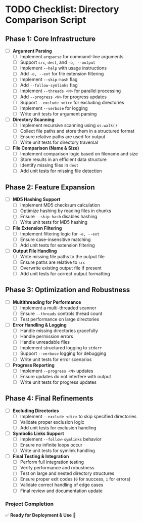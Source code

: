 # TODO Checklist: Directory Comparison Script

## Phase 1: Core Infrastructure

- [ ] **Argument Parsing**
  - [ ] Implement `argparse` for command-line arguments
  - [ ] Support `src`, `dest`, and `-o, --output`
  - [ ] Implement `--help` with usage instructions
  - [ ] Add `-e, --ext` for file extension filtering
  - [ ] Implement `--skip-hash` flag
  - [ ] Add `--follow-symlinks` flag
  - [ ] Implement `--threads <N>` for parallel processing
  - [ ] Add `--progress <N>` for progress updates
  - [ ] Support `--exclude <dir>` for excluding directories
  - [ ] Implement `--verbose` for logging
  - [ ] Write unit tests for argument parsing

- [ ] **Directory Scanning**
  - [ ] Implement recursive scanning using `os.walk()`
  - [ ] Collect file paths and store them in a structured format
  - [ ] Ensure relative paths are used for output
  - [ ] Write unit tests for directory traversal

- [ ] **File Comparison (Name & Size)**
  - [ ] Implement comparison logic based on filename and size
  - [ ] Store results in an efficient data structure
  - [ ] Identify missing files in `dest`
  - [ ] Add unit tests for missing file detection

## Phase 2: Feature Expansion

- [ ] **MD5 Hashing Support**
  - [ ] Implement MD5 checksum calculation
  - [ ] Optimize hashing by reading files in chunks
  - [ ] Ensure `--skip-hash` disables hashing
  - [ ] Write unit tests for MD5 hashing

- [ ] **File Extension Filtering**
  - [ ] Implement filtering logic for `-e, --ext`
  - [ ] Ensure case-insensitive matching
  - [ ] Add unit tests for extension filtering

- [ ] **Output File Handling**
  - [ ] Write missing file paths to the output file
  - [ ] Ensure paths are relative to `src`
  - [ ] Overwrite existing output file if present
  - [ ] Add unit tests for correct output formatting

## Phase 3: Optimization and Robustness

- [ ] **Multithreading for Performance**
  - [ ] Implement a multi-threaded scanner
  - [ ] Ensure `--threads` controls thread count
  - [ ] Test performance on large directories
  
- [ ] **Error Handling & Logging**
  - [ ] Handle missing directories gracefully
  - [ ] Handle permission errors
  - [ ] Handle unreadable files
  - [ ] Implement structured logging to `stderr`
  - [ ] Support `--verbose` logging for debugging
  - [ ] Write unit tests for error scenarios

- [ ] **Progress Reporting**
  - [ ] Implement `--progress <N>` updates
  - [ ] Ensure updates do not interfere with output
  - [ ] Write unit tests for progress updates

## Phase 4: Final Refinements

- [ ] **Excluding Directories**
  - [ ] Implement `--exclude <dir>` to skip specified directories
  - [ ] Validate proper exclusion logic
  - [ ] Add unit tests for exclusion handling

- [ ] **Symbolic Links Support**
  - [ ] Implement `--follow-symlinks` behavior
  - [ ] Ensure no infinite loops occur
  - [ ] Write unit tests for symlink handling

- [ ] **Final Testing & Integration**
  - [ ] Perform full integration testing
  - [ ] Verify performance and robustness
  - [ ] Test on large and nested directory structures
  - [ ] Ensure proper exit codes (`0` for success, `1` for errors)
  - [ ] Validate correct handling of edge cases
  - [ ] Final review and documentation update

### **Project Completion**
✅ **Ready for Deployment & Use** 🚀


